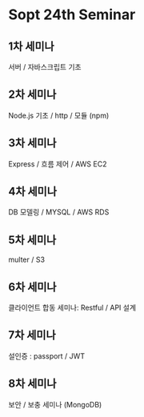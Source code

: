 # Sopt 24th Seminar

## 1차 세미나

서버 / 자바스크립트 기초

## 2차 세미나

Node.js 기초 / http / 모듈 (npm)

## 3차 세미나

Express / 흐름 제어 / AWS EC2

## 4차 세미나

DB 모델링 / MYSQL / AWS RDS

## 5차 세미나

multer / S3

## 6차 세미나

클라이언트 합동 세미나: Restful / API 설계

## 7차 세미나

설인증 : passport / JWT

## 8차 세미나

보안 / 보충 세미나 (MongoDB)